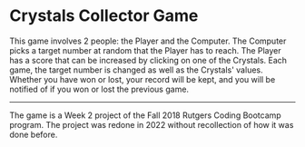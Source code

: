 # Crystals Collector Game

This game involves 2 people: the Player and the Computer. The Computer picks a target number at random that the Player has to reach. The Player has a score that can be increased by clicking on one of the Crystals. Each game, the target number is changed as well as the Crystals' values. Whether you have won or lost, your record will be kept, and you will be notified of if you won or lost the previous game.

<hr>

The game is a Week 2 project of the Fall 2018 Rutgers Coding Bootcamp program. The project was redone in 2022 without recollection of how it was done before.